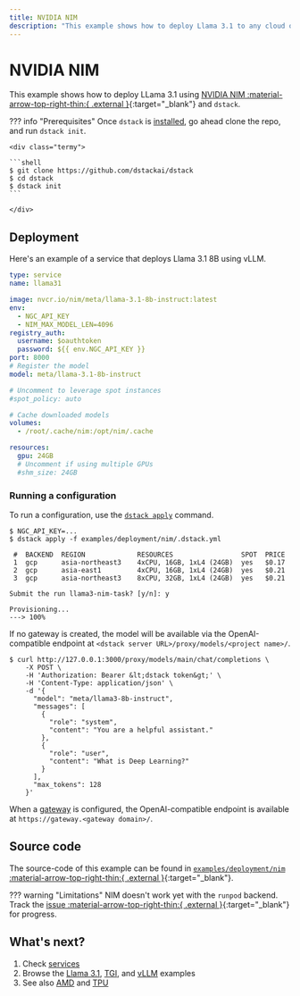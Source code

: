 ```yaml
---
title: NVIDIA NIM
description: "This example shows how to deploy Llama 3.1 to any cloud or on-premises environment using NVIDIA NIM and dstack."
---
```


# NVIDIA NIM 

This example shows how to deploy LLama 3.1 using [NVIDIA NIM :material-arrow-top-right-thin:{ .external }](https://docs.nvidia.com/nim/large-language-models/latest/getting-started.html){:target="_blank"} and `dstack`.

??? info "Prerequisites"
    Once `dstack` is [installed](https://dstack.ai/docs/installation), go ahead clone the repo, and run `dstack init`.

    <div class="termy">
 
    ```shell
    $ git clone https://github.com/dstackai/dstack
    $ cd dstack
    $ dstack init
    ```
 
    </div>

## Deployment

Here's an example of a service that deploys Llama 3.1 8B using vLLM.

<div editor-title="examples/deployment/nim/.dstack.yml">

```yaml
type: service
name: llama31

image: nvcr.io/nim/meta/llama-3.1-8b-instruct:latest
env:
  - NGC_API_KEY
  - NIM_MAX_MODEL_LEN=4096
registry_auth:
  username: $oauthtoken
  password: ${{ env.NGC_API_KEY }}
port: 8000
# Register the model
model: meta/llama-3.1-8b-instruct

# Uncomment to leverage spot instances
#spot_policy: auto

# Cache downloaded models
volumes:
  - /root/.cache/nim:/opt/nim/.cache

resources:
  gpu: 24GB
  # Uncomment if using multiple GPUs
  #shm_size: 24GB
```
</div>

### Running a configuration

To run a configuration, use the [`dstack apply`](https://dstack.ai/docs/reference/cli/dstack/apply.md) command. 

<div class="termy">

```shell
$ NGC_API_KEY=...
$ dstack apply -f examples/deployment/nim/.dstack.yml

 #  BACKEND  REGION             RESOURCES                 SPOT  PRICE       
 1  gcp      asia-northeast3    4xCPU, 16GB, 1xL4 (24GB)  yes   $0.17   
 2  gcp      asia-east1         4xCPU, 16GB, 1xL4 (24GB)  yes   $0.21   
 3  gcp      asia-northeast3    8xCPU, 32GB, 1xL4 (24GB)  yes   $0.21 

Submit the run llama3-nim-task? [y/n]: y

Provisioning...
---> 100%
```
</div>

If no gateway is created, the model will be available via the OpenAI-compatible endpoint 
at `<dstack server URL>/proxy/models/<project name>/`.

<div class="termy">

```shell
$ curl http://127.0.0.1:3000/proxy/models/main/chat/completions \
    -X POST \
    -H 'Authorization: Bearer &lt;dstack token&gt;' \
    -H 'Content-Type: application/json' \
    -d '{
      "model": "meta/llama3-8b-instruct",
      "messages": [
        {
          "role": "system",
          "content": "You are a helpful assistant."
        },
        {
          "role": "user",
          "content": "What is Deep Learning?"
        }
      ],
      "max_tokens": 128
    }'
```

</div>

When a [gateway](https://dstack.ai/docs/concepts/gateways.md) is configured, the OpenAI-compatible endpoint 
is available at `https://gateway.<gateway domain>/`.

## Source code

The source-code of this example can be found in 
[`examples/deployment/nim` :material-arrow-top-right-thin:{ .external }](https://github.com/dstackai/dstack/blob/master/examples/deployment/nim){:target="_blank"}.

??? warning "Limitations"
    NIM doesn't work yet with the `runpod` backend. 
    Track the [issue :material-arrow-top-right-thin:{ .external }](https://github.com/dstackai/dstack/issues/1535){:target="_blank"} for progress.

## What's next?

1. Check [services](https://dstack.ai/docs/services)
2. Browse the [Llama 3.1](https://dstack.ai/examples/llms/llama31/), [TGI](https://dstack.ai/examples/deployment/tgi/), 
   and [vLLM](https://dstack.ai/examples/deployment/vllm/) examples
3. See also [AMD](https://dstack.ai/examples/accelerators/amd/) and
   [TPU](https://dstack.ai/examples/accelerators/tpu/)
